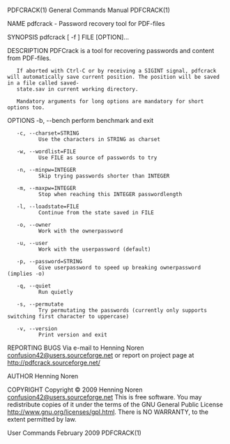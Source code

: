 PDFCRACK(1)                                                            General Commands Manual                                                           PDFCRACK(1)

NAME
       pdfcrack - Password recovery tool for PDF-files

SYNOPSIS
       pdfcrack [ -f ] FILE [OPTION]...

DESCRIPTION
       PDFCrack is a tool for recovering passwords and content from PDF-files.

       If aborted with Ctrl-C or by receiving a SIGINT signal, pdfcrack will automatically save current position. The position will be saved in a file called saved‐
       state.sav in current working directory.

       Mandatory arguments for long options are mandatory for short options too.

OPTIONS
       -b, --bench
              perform benchmark and exit

       -c, --charset=STRING
              Use the characters in STRING as charset

       -w, --wordlist=FILE
              Use FILE as source of passwords to try

       -n, --minpw=INTEGER
              Skip trying passwords shorter than INTEGER

       -m, --maxpw=INTEGER
              Stop when reaching this INTEGER passwordlength

       -l, --loadstate=FILE
              Continue from the state saved in FILE

       -o, --owner
              Work with the ownerpassword

       -u, --user
              Work with the userpassword (default)

       -p, --password=STRING
              Give userpassword to speed up breaking ownerpassword (implies -o)

       -q, --quiet
              Run quietly

       -s, --permutate
              Try permutating the passwords (currently only supports switching first character to uppercase)

       -v, --version
              Print version and exit

REPORTING BUGS
       Via e-mail to Henning Noren <confusion42@users.sourceforge.net> or report on project page at http://pdfcrack.sourceforge.net/

AUTHOR
       Henning Noren

COPYRIGHT
       Copyright © 2009 Henning Noren <confusion42@users.sourceforge.net>
       This is free software.  You may redistribute copies of it under the terms of the GNU General Public License <http://www.gnu.org/licenses/gpl.html>.  There is
       NO WARRANTY, to the extent permitted by law.

User Commands                                                               February 2009                                                                PDFCRACK(1)
